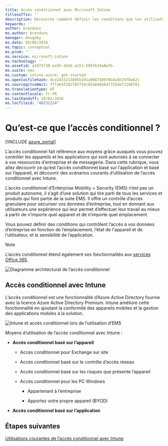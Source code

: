 ```yaml
---
title: Accès conditionnel avec Microsoft Intune
titlesuffix: ''
description: Découvrez comment définir les conditions que les utilisateurs, appareils et applications doivent respecter pour accéder aux ressources d’entreprise dans Microsoft Intune.
keywords: ''
author: brenduns
ms.author: brenduns
manager: dougeby
ms.date: 03/06/2018
ms.topic: conceptual
ms.prod: ''
ms.service: microsoft-intune
ms.technology: ''
ms.assetid: a1973f38-ea55-43eb-a151-505fb34a8afb
ms.suite: ems
ms.custom: intune-azure; get-started
ms.openlocfilehash: 9ce2433213805b201a968740976b41de2970a62c
ms.sourcegitcommit: fffa64f28278573dc83a846b647315def2108781
ms.translationtype: HT
ms.contentlocale: fr-FR
ms.lasthandoff: 10/02/2018
ms.locfileid: "48231224"
---
```

# <a name="whats-conditional-access"></a>Qu’est-ce que l’accès conditionnel ?

[!INCLUDE [azure_portal](./includes/azure_portal.md)]

L’accès conditionnel fait référence aux moyens grâce auxquels vous pouvez contrôler les appareils et les applications qui sont autorisés à se connecter à vos ressources d’entreprise et de messagerie. Dans cette rubrique, vous allez découvrir ce qu’est l’accès conditionnel basé sur l’application et basé sur l’appareil, et découvrir des scénarios courants d’utilisation de l’accès conditionnel avec Intune.

L’accès conditionnel d’Enterprise Mobility + Security (EMS) n’est pas un produit autonome, il s’agit d’une solution qui tire parti de tous les services et produits qui font partie de la suite EMS. Il offre un contrôle d’accès granulaire pour sécuriser vos données d’entreprise, tout en donnant aux utilisateurs une expérience qui leur permet d’effectuer leur travail au mieux à partir de n’importe quel appareil et de n’importe quel emplacement.

Vous pouvez définir des conditions qui contrôlent l’accès à vos données d’entreprise en fonction de l’emplacement, l’état de l'appareil et de l’utilisateur, et la sensibilité de l’application.

> [!NOTE] 
> L’accès conditionnel étend également ses fonctionnalités aux [services Office 365](https://blogs.technet.microsoft.com/wbaer/2017/02/17/conditional-access-policies-with-sharepoint-online-and-onedrive-for-business/).

![Diagramme architectural de l’accès conditionnel](./media/ca-diagram-1.png)

## <a name="conditional-access-with-intune"></a>Accès conditionnel avec Intune

L’accès conditionnel est une fonctionnalité d’Azure Active Directory fournie avec la licence Azure Active Directory Premium. Intune améliore cette fonctionnalité en ajoutant la conformité des appareils mobiles et la gestion des applications mobiles à la solution. 

![Intune et accès conditionnel lors de l’utilisation d’EMS](./media/intune-with-ca-1.png)

Moyens d’utilisation de l’accès conditionnel avec Intune :

-   **Accès conditionnel basé sur l’appareil**

    -   Accès conditionnel pour Exchange sur site

    -   Accès conditionnel basé sur le contrôle d’accès réseau

    -   Accès conditionnel basé sur les risques que présente l’appareil

    -   Accès conditionnel pour les PC Windows

        -   Appartenant à l’entreprise

        -   Apportez votre propre appareil (BYOD)

-   **Accès conditionnel basé sur l’application**

## <a name="next-steps"></a>Étapes suivantes

[Utilisations courantes de l’accès conditionnel avec Intune](conditional-access-intune-common-ways-use.md)
